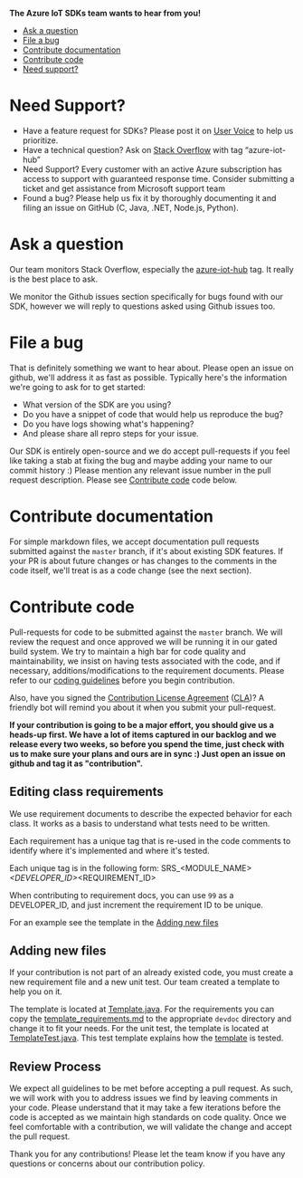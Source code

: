 **The Azure IoT SDKs team wants to hear from you!**

- [Ask a question](#ask-a-question)
- [File a bug](#file-a-bug)
- [Contribute documentation](#contribute-documentation)
- [Contribute code](#contribute-code)
- [Need support?](#need-support)

# Need Support?
* Have a feature request for SDKs? Please post it on [User Voice](https://feedback.azure.com/forums/321918-azure-iot) to help us prioritize.
* Have a technical question? Ask on [Stack Overflow](https://stackoverflow.com/questions/tagged/azure-iot-hub) with tag “azure-iot-hub”
* Need Support? Every customer with an active Azure subscription has access to support with guaranteed response time.  Consider submitting a ticket and get assistance from Microsoft support team
* Found a bug? Please help us fix it by thoroughly documenting it and filing an issue on GitHub (C, Java, .NET, Node.js, Python).


# Ask a question
Our team monitors Stack Overflow, especially the [azure-iot-hub](http://stackoverflow.com/questions/tagged/azure-iot-hub) tag. It really is the best place to ask.

We monitor the Github issues section specifically for bugs found with our SDK, however we will reply to questions asked using Github issues too.

# File a bug
That is definitely something we want to hear about. Please open an issue on github, we'll address it as fast as possible. Typically here's the information we're going to ask for to get started:

- What version of the SDK are you using?
- Do you have a snippet of code that would help us reproduce the bug?
- Do you have logs showing what's happening?
- And please share all repro steps for your issue.

Our SDK is entirely open-source and we do accept pull-requests if you feel like taking a stab at fixing the bug and maybe adding your name to our commit history :) Please mention
any relevant issue number in the pull request description. Please see [Contribute code](#contribute-code) code below.

# Contribute documentation
For simple markdown files, we accept documentation pull requests submitted against the `master` branch, if it's about existing SDK features.
If your PR is about future changes or has changes to the comments in the code itself, we'll treat is as a code change (see the next section).

# Contribute code
Pull-requests for code to be submitted against the `master` branch. We will review the request and once approved we will be running it in our gated build system. We try to maintain a high bar for code quality and maintainability, we insist on having tests associated with the code, and if necessary, additions/modifications to the requirement documents. Please refer to our [coding guidelines](https://github.com/Azure/azure-iot-sdk-java/blob/master/.github/CODING_GUIDELINES.md) before you begin contribution.

Also, have you signed the [Contribution License Agreement](https://cla.microsoft.com/) ([CLA](https://cla.microsoft.com/))? A friendly bot will remind you about it when you submit your pull-request.

**If your contribution is going to be a major effort, you should give us a heads-up first. We have a lot of items captured in our backlog and we release every two weeks, so before you spend the time, just check with us to make sure your plans and ours are in sync :) Just open an issue on github and tag it as "contribution".**

## Editing class requirements
We use requirement documents to describe the expected behavior for each class. It works as a basis to understand what tests need to be written.

Each requirement has a unique tag that is re-used in the code comments to identify where it's implemented and where it's tested.

Each unique tag is in the following form:
SRS_<MODULE_NAME>_<DEVELOPER_ID>_<REQUIREMENT_ID>

When contributing to requirement docs, you can use `99` as a DEVELOPER_ID, and just increment the requirement ID to be unique.

For an example see the template in the [Adding new files](#adding-new-files)

## Adding new files
If your contribution is not part of an already existed code, you must create a new requirement file and a new unit test. Our team created a template to help you on it. 

The template is located at [Template.java](https://github.com/Azure/azure-iot-sdk-java/tree/master/device/iot-device-client/src/main/java/com/microsoft/azure/sdk/iot/device/Template.java). For the requirements you can copy the [template_requirements.md](https://github.com/Azure/azure-iot-sdk-java/tree/master/device/iot-device-client/devdoc/requirement_docs/com/microsoft/azure/iothub/template_requirements.md) to the appropriate `devdoc` directory and change it to fit your needs.
For the unit test, the template is located at [TemplateTest.java](https://github.com/Azure/azure-iot-sdk-java/tree/master/device/iot-device-client/src/test/java/tests/unit/com/microsoft/azure/sdk/iot/device). This test template explains how the [template](https://github.com/Azure/azure-iot-sdk-java/tree/master/device/iot-device-client/src/main/java/com/microsoft/azure/sdk/iot/device/Template.java) is tested.

## Review Process
We expect all guidelines to be met before accepting a pull request. As such, we will work with you to address issues we find by leaving comments in your code. Please understand that it may take a few iterations before the code is accepted as we maintain high standards on code quality. Once we feel comfortable with a contribution, we will validate the change and accept the pull request.

Thank you for any contributions! Please let the team know if you have any questions or concerns about our contribution policy.
